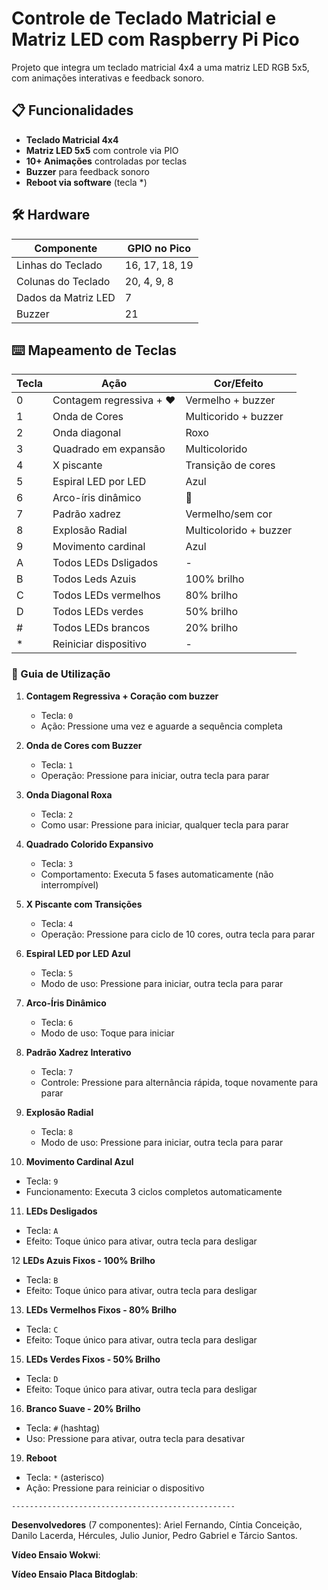 # Controle de Teclado Matricial e Matriz LED com Raspberry Pi Pico

Projeto que integra um teclado matricial 4x4 a uma matriz LED RGB 5x5, com animações interativas e feedback sonoro.

## 📋 Funcionalidades
- **Teclado Matricial 4x4**
- **Matriz LED 5x5** com controle via PIO
- **10+ Animações** controladas por teclas
- **Buzzer** para feedback sonoro
- **Reboot via software** (tecla *)

## 🛠 Hardware
| Componente       | GPIO no Pico |
|------------------|--------------|
| Linhas do Teclado| 16, 17, 18, 19 | 
| Colunas do Teclado| 20, 4, 9, 8 |
| Dados da Matriz LED| 7          |
| Buzzer           | 21           |


## ⌨️ Mapeamento de Teclas
| Tecla | Ação                          | Cor/Efeito                 |
|-------|-------------------------------|----------------------------|
| 0     | Contagem regressiva + ❤️      | Vermelho + buzzer          |
| 1     | Onda de Cores             | Multicorido + buzzer        |
| 2     | Onda diagonal                | Roxo                       |
| 3     | Quadrado em expansão         | Multicolorido              |
| 4     | X piscante                   | Transição de cores         |
| 5     | Espiral LED por LED          | Azul                       |
| 6     | Arco-íris dinâmico           | 🌈                         |
| 7     | Padrão xadrez                | Vermelho/sem cor           |
| 8     | Explosão Radial              | Multicolorido + buzzer     |
| 9     | Movimento cardinal           | Azul                       |
| A     | Todos LEDs Dsligados         | -                          |
| B     | Todos Leds Azuis             | 100% brilho                |
| C     | Todos LEDs vermelhos         | 80% brilho                 |
| D     | Todos LEDs verdes            | 50% brilho                 |
| #     | Todos LEDs brancos           | 20% brilho                 |
| *     | Reiniciar dispositivo        | -                          |

### 🎨 Guia de Utilização

1. **Contagem Regressiva + Coração com buzzer**  
   - Tecla: `0`  
   - Ação: Pressione uma vez e aguarde a sequência completa

2. **Onda de Cores com Buzzer**  
   - Tecla: `1`  
   - Operação: Pressione para iniciar, outra tecla para parar

3. **Onda Diagonal Roxa**  
   - Tecla: `2`  
   - Como usar: Pressione para iniciar, qualquer tecla para parar

4. **Quadrado Colorido Expansivo**  
   - Tecla: `3`  
   - Comportamento: Executa 5 fases automaticamente (não interrompível)

5. **X Piscante com Transições**  
   - Tecla: `4`  
   - Operação: Pressione para ciclo de 10 cores, outra tecla para parar

6. **Espiral LED por LED Azul**  
   - Tecla: `5`  
   - Modo de uso: Pressione para iniciar, outra tecla para parar

7. **Arco-Íris Dinâmico**  
   - Tecla: `6`  
   - Modo de uso: Toque para iniciar

8. **Padrão Xadrez Interativo**  
   - Tecla: `7`  
   - Controle: Pressione para alternância rápida, toque novamente para parar

9. **Explosão Radial**  
   - Tecla: `8`  
   - Modo de uso: Pressione para iniciar, outra tecla para parar

10. **Movimento Cardinal Azul**  
   - Tecla: `9`  
   - Funcionamento: Executa 3 ciclos completos automaticamente

11. **LEDs Desligados**  
   - Tecla: `A`  
   - Efeito: Toque único para ativar, outra tecla para desligar

12 **LEDs Azuis Fixos - 100% Brilho**  
   - Tecla: `B`  
   - Efeito: Toque único para ativar, outra tecla para desligar

13. **LEDs Vermelhos Fixos - 80% Brilho**  
   - Tecla: `C`  
   - Efeito: Toque único para ativar, outra tecla para desligar

15. **LEDs Verdes Fixos - 50% Brilho**  
   - Tecla: `D`  
   - Efeito: Toque único para ativar, outra tecla para desligar

16. **Branco Suave - 20% Brilho**
   - Tecla: `#` (hashtag)  
   - Uso: Pressione para ativar, outra tecla para desativar

19. **Reboot**  
   - Tecla: `*` (asterisco)  
   - Ação: Pressione para reiniciar o dispositivo 
   
    --------------------------------------------------
**Desenvolvedores** (7 componentes): Ariel Fernando, Cíntia Conceição, Danilo Lacerda, Hércules, Julio Junior, Pedro Gabriel e Tárcio Santos.

**Vídeo Ensaio Wokwi**: 

**Vídeo Ensaio Placa Bitdoglab**: 
